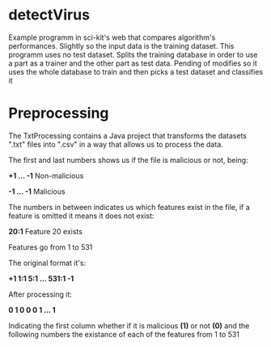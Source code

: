 # detectVirus

Example programm in sci-kit's web that compares algorithm's performances. Slightly so the input data is the training dataset. This programm uses no test dataset. Splits the training database in order to use a part as a trainer and the other part as test data. Pending of modifies so it uses the whole database to train and then picks a test dataset and classifies it


# Preprocessing
The TxtProcessing contains a Java project that transforms the datasets ".txt" files into ".csv" in a way that allows us to process the data.


The first and last numbers shows us if the file is malicious or not, being:

**+1 ... -1** Non-malicious

**-1 ... -1** Malicious

The numbers in between indicates us which features exist in the file, if a feature is omitted it means it does not exist:

**20:1** Feature 20 exists

Features go from 1 to 531


The original format it's:

**+1 1:1 5:1 ... 531:1 -1**

After processing it:

**0 1 0 0 0 1 ... 1**

Indicating the first column whether if it is malicious **(1)** or not **(0)** and the following numbers the existance of each of the features from 1 to 531
